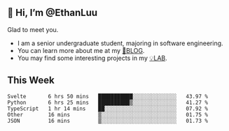 ## 👋 Hi, I’m @EthanLuu

Glad to meet you.

- I am a senior undergraduate student, majoring in software engineering.
- You can learn more about me at my [📝BLOG](https://blog.ethanloo.cn).
- You may find some interesting projects in my [💡LAB](https://lab.ethanloo.cn).

## This Week
<!--START_SECTION:waka-->
```text
Svelte       6 hrs 50 mins   ███████████░░░░░░░░░░░░░░   43.97 % 
Python       6 hrs 25 mins   ██████████▒░░░░░░░░░░░░░░   41.27 % 
TypeScript   1 hr 14 mins    ██░░░░░░░░░░░░░░░░░░░░░░░   07.92 % 
Other        16 mins         ▒░░░░░░░░░░░░░░░░░░░░░░░░   01.75 % 
JSON         16 mins         ▒░░░░░░░░░░░░░░░░░░░░░░░░   01.73 % 
```
<!--END_SECTION:waka-->
